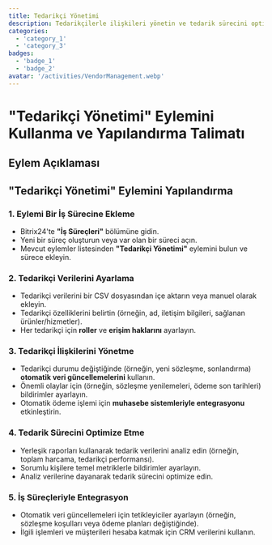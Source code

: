 ```yaml
---
title: Tedarikçi Yönetimi
description: Tedarikçilerle ilişkileri yönetin ve tedarik sürecini optimize edin.
categories: 
  - 'category_1'
  - 'category_3'
badges: 
  - 'badge_1'
  - 'badge_2'
avatar: '/activities/VendorManagement.webp'
---
```


# "Tedarikçi Yönetimi" Eylemini Kullanma ve Yapılandırma Talimatı

## Eylem Açıklaması

## **"Tedarikçi Yönetimi" Eylemini Yapılandırma**

### 1. Eylemi Bir İş Sürecine Ekleme
- Bitrix24'te **"İş Süreçleri"** bölümüne gidin.
- Yeni bir süreç oluşturun veya var olan bir süreci açın.
- Mevcut eylemler listesinden **"Tedarikçi Yönetimi"** eylemini bulun ve sürece ekleyin.

### 2. Tedarikçi Verilerini Ayarlama
- Tedarikçi verilerini bir CSV dosyasından içe aktarın veya manuel olarak ekleyin.
- Tedarikçi özelliklerini belirtin (örneğin, ad, iletişim bilgileri, sağlanan ürünler/hizmetler).
- Her tedarikçi için **roller** ve **erişim haklarını** ayarlayın.

### 3. Tedarikçi İlişkilerini Yönetme
- Tedarikçi durumu değiştiğinde (örneğin, yeni sözleşme, sonlandırma) **otomatik veri güncellemelerini** kullanın.
- Önemli olaylar için (örneğin, sözleşme yenilemeleri, ödeme son tarihleri) bildirimler ayarlayın.
- Otomatik ödeme işlemi için **muhasebe sistemleriyle entegrasyonu** etkinleştirin.

### 4. Tedarik Sürecini Optimize Etme
- Yerleşik raporları kullanarak tedarik verilerini analiz edin (örneğin, toplam harcama, tedarikçi performansı).
- Sorumlu kişilere temel metriklerle bildirimler ayarlayın.
- Analiz verilerine dayanarak tedarik sürecini optimize edin.

### 5. İş Süreçleriyle Entegrasyon
- Otomatik veri güncellemeleri için tetikleyiciler ayarlayın (örneğin, sözleşme koşulları veya ödeme planları değiştiğinde).
- İlgili işlemleri ve müşterileri hesaba katmak için CRM verilerini kullanın.